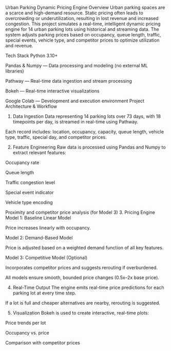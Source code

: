 Urban Parking Dynamic Pricing Engine
Overview
Urban parking spaces are a scarce and high-demand resource. Static pricing often leads to overcrowding or underutilization, resulting in lost revenue and increased congestion.
This project simulates a real-time, intelligent dynamic pricing engine for 14 urban parking lots using historical and streaming data. The system adjusts parking prices based on occupancy, queue length, traffic, special events, vehicle type, and competitor prices to optimize utilization and revenue.

Tech Stack
Python 3.10+

Pandas & Numpy — Data processing and modeling (no external ML libraries)

Pathway — Real-time data ingestion and stream processing

Bokeh — Real-time interactive visualizations

Google Colab — Development and execution environment
Project Architecture & Workflow
1. Data Ingestion
Data representing 14 parking lots over 73 days, with 18 timepoints per day, is streamed in real-time using Pathway.

Each record includes: location, occupancy, capacity, queue length, vehicle type, traffic, special day, and competitor prices.

2. Feature Engineering
Raw data is processed using Pandas and Numpy to extract relevant features:

Occupancy rate

Queue length

Traffic congestion level

Special event indicator

Vehicle type encoding

Proximity and competitor price analysis (for Model 3)
3. Pricing Engine
Model 1: Baseline Linear Model

Price increases linearly with occupancy.

Model 2: Demand-Based Model

Price is adjusted based on a weighted demand function of all key features.

Model 3: Competitive Model (Optional)

Incorporates competitor prices and suggests rerouting if overburdened.

All models ensure smooth, bounded price changes (0.5x–2x base price).

4. Real-Time Output
The engine emits real-time price predictions for each parking lot at every time step.

If a lot is full and cheaper alternatives are nearby, rerouting is suggested.

5. Visualization
Bokeh is used to create interactive, real-time plots:

Price trends per lot

Occupancy vs. price

Comparison with competitor prices
